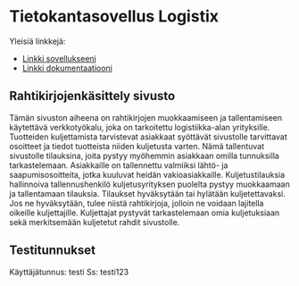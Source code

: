 # Tietokantasovellus Logistix

Yleisiä linkkejä:

* [Linkki sovellukseeni](vnissila.users.cs.helsinki.fi/logistix/)
* [Linkki dokumentaatiooni](https://github.com/tihig/Tsoha-Bootstrap/blob/master/doc/dokumentaatio.pdf)

## Rahtikirjojenkäsittely sivusto

Tämän sivuston aiheena on rahtikirjojen muokkaamiseen ja tallentamiseen käytettävä verkkotyökalu, joka on tarkoitettu logistiikka-alan yrityksille.
Tuotteiden kuljettamista tarvistevat asiakkaat syöttävät sivustolle tarvittavat osoitteet ja tiedot tuotteista niiden kuljetusta varten. Nämä tallentuvat sivustolle tilauksina, joita pystyy myöhemmin asiakkaan omilla tunnuksilla tarkastelemaan. Asiakkaille on tallennettu valmiiksi lähtö- ja saapumisosoitteita, jotka kuuluvat heidän vakioasiakkaille.
Kuljetustilauksia hallinnoiva tallennushenkilö kuljetusyrityksen puolelta pystyy muokkaamaan ja tallentamaan tilauksia. Tilaukset hyväksytään tai hylätään kuljetettavaksi. Jos ne hyväksytään, tulee niistä rahtikirjoja, jolloin ne voidaan lajitella oikeille kuljettajille.
Kuljettajat pystyvät tarkastelemaan omia kuljetuksiaan sekä merkitsemään kuljetetut rahdit sivustolle. 

## Testitunnukset

Käyttäjätunnus: testi
Ss: testi123

